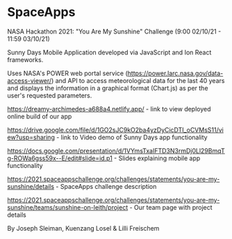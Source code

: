 # SpaceApps
NASA Hackathon 2021: "You Are My Sunshine" Challenge (9:00 02/10/21 - 11:59 03/10/21)

Sunny Days Mobile Application developed via JavaScript and Ion React frameworks.

Uses NASA's POWER web portal service (https://power.larc.nasa.gov/data-access-viewer/) and API to access meteorological data for the last 40 years and displays the information in a graphical format (Chart.js) as per the user's requested parameters. 

https://dreamy-archimedes-a688a4.netlify.app/ - link to view deployed online build of our app

https://drive.google.com/file/d/1GO2sJC9kO2ba4yzDyCicDTI_oCVMsS11/view?usp=sharing - link to Video demo of Sunny Days app functionality

https://docs.google.com/presentation/d/1VYmsTxaIFTD3N3rmDj0Ll29BmqTg-ROWa6gss59x--E/edit#slide=id.p1 - Slides explaining mobile app functionality

https://2021.spaceappschallenge.org/challenges/statements/you-are-my-sunshine/details - SpaceApps challenge description

https://2021.spaceappschallenge.org/challenges/statements/you-are-my-sunshine/teams/sunshine-on-leith/project - Our team page with project details

By Joseph Sleiman, Kuenzang Losel & Lilli Freischem

